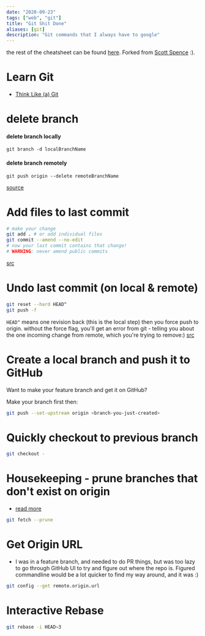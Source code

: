 ```yaml
---
date: "2020-09-23"
tags: ["web", "git"]
title: "Git Shit Done"
aliases: [git]
description: "Git commands that I always have to google"
---
```


the rest of the cheatsheet can be found [here](https://guide-cheatsheet.netlify.app/). Forked from [Scott Spence](https://scottspence.com/posts) :).

# Learn Git
- [Think Like (a) Git](https://think-like-a-git.net/)

# delete branch
#### delete branch locally

`git branch -d localBranchName`

#### delete branch remotely

`git push origin --delete remoteBranchName`

[source](https://www.freecodecamp.org/news/how-to-delete-a-git-branch-both-locally-and-remotely/)


# Add files to last commit

```bash
# make your change
git add . # or add individual files
git commit --amend --no-edit
# now your last commit contains that change!
# WARNING: never amend public commits
```
[src](https://ohshitgit.com/)

# Undo last commit (on local & remote)

```bash
git reset --hard HEAD^
git push -f
```

`HEAD^` means one revision back (this is the local step) then you
force push to origin. without the force flag, you'll get an error from
git - telling you about the one incoming change from remote, which
you're trying to remove:)
[src](https://stackoverflow.com/questions/4647301/rolling-back-local-and-remote-git-repository-by-1-commit)

# Create a local branch and push it to GitHub

Want to make your feature branch and get it on GitHub?

Make your branch first then:

```bash
git push --set-upstream origin <branch-you-just-created>
```

# Quickly checkout to previous branch

```bash
git checkout -
```

# Housekeeping - prune branches that don't exist on origin
- [read more](https://www.codeleaks.io/git-prune-command-to-clean-up-local-branches/)

```bash
git fetch --prune
```

# Get Origin URL
- I was in a feature branch, and needed to do PR things, but was too lazy to go through GitHub UI to try and figure out where the repo is. Figured commandline would be a lot quicker to find my way around, and it was :)

```bash
git config --get remote.origin.url
```

# Interactive Rebase

```bash
git rebase -i HEAD~3
```